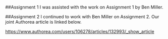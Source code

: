 ##Assignment 1
I was assisted with the work on Assignment 1 by Ben Miller.

##Assignment 2
I continued to work with Ben Miller on Assignment 2. Our joint Authorea article is linked below.

https://www.authorea.com/users/106278/articles/132993/_show_article